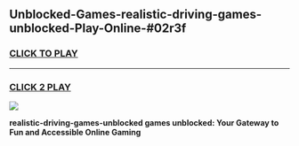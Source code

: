 
## Unblocked-Games-realistic-driving-games-unblocked-Play-Online-#02r3f
<h3>
<a href="https://premium.freeplayer.one?title=realistic-driving-games-unblocked&ref=27F">CLICK TO PLAY</a></h3>
<hr>

<h3>
<a href="https://premium.freeplayer.one?title=realistic-driving-games-unblocked&ref=27F">CLICK 2 PLAY</a>
  
</h3>

<a href="https://premium.freeplayer.one?title=realistic-driving-games-unblocked&ref=27F"><img src="https://clearcache.store/games.png"></a>


**realistic-driving-games-unblocked games unblocked: Your Gateway to Fun and Accessible Online Gaming**
